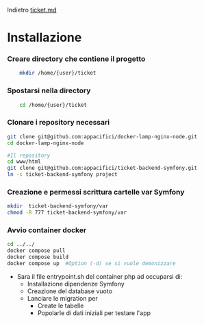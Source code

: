 Indietro [ticket.md](ticket.md)

# Installazione

### Creare directory che contiene il progetto

```bash
    mkdir /home/{user}/ticket
```

### Spostarsi nella directory
```bash
    cd /home/{user}/ticket
```

### Clonare i repository necessari

```bash
git clone git@github.com:appacifici/docker-lamp-nginx-node.git
cd docker-lamp-nginx-node

#Il repository
cd www/html
git clone git@github.com:appacifici/ticket-backend-symfony.git
ln -s ticket-backend-symfony project
```

### Creazione e permessi scrittura cartelle var Symfony
```bash
mkdir  ticket-backend-symfony/var
chmod -R 777 ticket-backend-symfony/var
```

### Avvio container docker
```bash
cd ../../
docker compose pull
docker compose build
docker compose up  #Option (-d) se si vuole demonizzare
```

- Sara il file entrypoint.sh del container php ad occuparsi di:
    - Installazione dipendenze Symfony
    - Creazione del database vuoto 
    - Lanciare le migration per
        - Create le tabelle
        - Popolarle di dati iniziali per testare l'app
